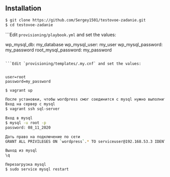 ## Installation

```bash
$ git clone https://github.com/Sergey1501/testovoe-zadanie.git
$ cd testovoe-zadanie

```

```Edit `provisioning/playbook.yml` and set the values:

wp_mysql_db: my_database
wp_mysql_user: my_user
wp_mysql_password: my_password
root_mysql_password: my_password
```

```Edit `provisioning/templates/.my.cnf` and set the values:


user=root
password=my_password
```

```bash
$ vagrant up

После установки, чтобы wordpress смог соединится с mysql нужно выполнить команды:
Вход на сервер с mysql
$ vagrant ssh sql-server

Вход в mysql
$ mysql -u root -p
password: 08_11_2020

Дать право на подключение по сети
GRANT ALL PRIVILEGES ON `wordpress`.* TO serviceuser@192.168.53.3 IDENTIFIED BY '06_11_2020';

Выход из mysql
\q

Перезагрузка mysql
$ sudo service mysql restart

```

```После выполнения этих команд wordpress будет доступен на  <http://192.168.53.3:8080> 

